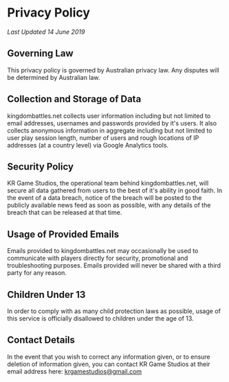 Privacy Policy
===
_Last Updated 14 June 2019_

Governing Law
---

This privacy policy is governed by Australian privacy law. Any disputes will be determined by Australian law.

Collection and Storage of Data
---

kingdombattles.net collects user information including but not limited to email addresses, usernames and passwords provided by it's users. It also collects anonymous information in aggregate including but not limited to user play session length, number of users and rough locations of IP addresses (at a country level) via Google Analytics tools.

Security Policy
---

KR Game Studios, the operational team behind kingdombattles.net, will secure all data gathered from users to the best of it's ability in good faith. In the event of a data breach, notice of the breach will be posted to the publicly available news feed as soon as possible, with any details of the breach that can be released at that time.

Usage of Provided Emails
---

Emails provided to kingdombattles.net may occasionally be used to communicate with players directly for security, promotional and troubleshooting purposes. Emails provided will never be shared with a third party for any reason.

Children Under 13
---

In order to comply with as many child protection laws as possible, usage of this service is officially disallowed to children under the age of 13.

Contact Details
---

In the event that you wish to correct any information given, or to ensure deletion of information given, you can contact KR Game Studios at their email address here: [krgamestudios@gmail.com](mailto:krgamestudios@gmail.com)

